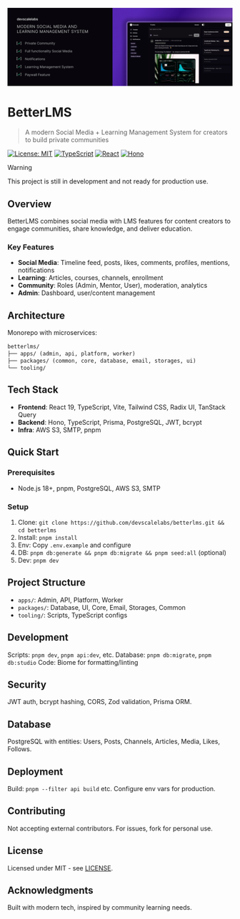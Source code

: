 ![Cover](assets/public.png)

# BetterLMS

> A modern Social Media + Learning Management System for creators to build private communities

[![License: MIT](https://img.shields.io/badge/License-MIT-blue.svg)](https://opensource.org/licenses/MIT)
[![TypeScript](https://img.shields.io/badge/TypeScript-5.9-blue.svg)](https://www.typescriptlang.org/)
[![React](https://img.shields.io/badge/React-19.1-blue.svg)](https://reactjs.org/)
[![Hono](https://img.shields.io/badge/Hono-4.0-green.svg)](https://hono.dev/)

> [!WARNING]
> This project is still in development and not ready for production use.

## Overview

BetterLMS combines social media with LMS features for content creators to engage communities, share knowledge, and deliver education.

### Key Features

- **Social Media**: Timeline feed, posts, likes, comments, profiles, mentions, notifications
- **Learning**: Articles, courses, channels, enrollment
- **Community**: Roles (Admin, Mentor, User), moderation, analytics
- **Admin**: Dashboard, user/content management

## Architecture

Monorepo with microservices:

```
betterlms/
├── apps/ (admin, api, platform, worker)
├── packages/ (common, core, database, email, storages, ui)
└── tooling/
```

## Tech Stack

- **Frontend**: React 19, TypeScript, Vite, Tailwind CSS, Radix UI, TanStack Query
- **Backend**: Hono, TypeScript, Prisma, PostgreSQL, JWT, bcrypt
- **Infra**: AWS S3, SMTP, pnpm

## Quick Start

### Prerequisites
- Node.js 18+, pnpm, PostgreSQL, AWS S3, SMTP

### Setup
1. Clone: `git clone https://github.com/devscalelabs/betterlms.git && cd betterlms`
2. Install: `pnpm install`
3. Env: Copy `.env.example` and configure
4. DB: `pnpm db:generate && pnpm db:migrate && pnpm seed:all` (optional)
5. Dev: `pnpm dev`

## Project Structure

- `apps/`: Admin, API, Platform, Worker
- `packages/`: Database, UI, Core, Email, Storages, Common
- `tooling/`: Scripts, TypeScript configs

## Development

Scripts: `pnpm dev`, `pnpm api:dev`, etc.
Database: `pnpm db:migrate`, `pnpm db:studio`
Code: Biome for formatting/linting

## Security

JWT auth, bcrypt hashing, CORS, Zod validation, Prisma ORM.

## Database

PostgreSQL with entities: Users, Posts, Channels, Articles, Media, Likes, Follows.

## Deployment

Build: `pnpm --filter api build` etc.
Configure env vars for production.

## Contributing

Not accepting external contributors. For issues, fork for personal use.

## License

Licensed under MIT - see [LICENSE](LICENSE).

## Acknowledgments

Built with modern tech, inspired by community learning needs.
